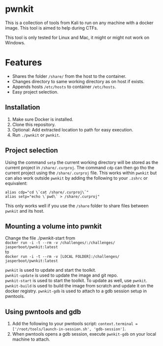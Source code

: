 # pwnkit

This is a collection of tools from Kali to run on any machine with a docker image. This tool is aimed to help during CTFs.

This tool is only tested for Linux and Mac, it might or might not work on Windows.

# Features
- Shares the folder `/share/` from the host to the container.
- Changes directory to same working directory as on host if exists.
- Appends hosts `/etc/hosts` to container `/etc/hosts`.
- Easy project selection.

## Installation
1. Make sure Docker is installed.
1. Clone this repository.
1. Optional: Add extracted location to path for easy execution.
1. Run `./pwnkit` or `pwnkit`.

## Project selection
Using the command `setp` the current working directory will be stored as the current project in `/share/.curproj`.
The command `cdp` can then go tho the current project using the `/share/.curproj` file.
This works within `pwnkit` but can also work outside `pwnkit` by adding the following to your `.zshrc` or equivalent:
```
alias cdp="cd \`cat /share/.curproj\`"
alias setp="echo \`pwd\` > /share/.curproj"
```
This only works well if you use the `/share` folder to share files between `pwnkit` and its host.

## Mounting a volume into pwnkit
Change the file ./pwnkit-start from  
```docker run -i -t --rm -v /challenges/:/challenges/ jasperboot/pwnkit:latest```  
to  
```docker run -i -t --rm -v [LOCAL FOLDER]:/challenges/ jasperboot/pwnkit:latest```

`pwnkit` is used to update and start the toolkit.  
`pwnkit-update` is used to update the image and git repo.  
`pwnkit-start` is used to start the toolkit. To update as well, use `pwnkit`.  
`pwnkit-build` is used to build the image from scratch and update it on the docker registry. 
`pwnkit-gdb` is used to attach to a gdb session setup in pwntools. 

## Using pwntools and gdb
1. Add the following to your pwntools script: ```context.terminal = ['/root/tools/launch-in-session.sh', 'gdb-session']```.
2. When pwntools opens a gdb session, execute `pwnkit-gdb` on your local machine to attach.
